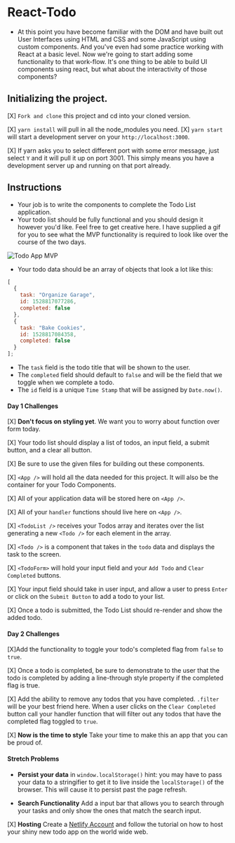 # React-Todo

- At this point you have become familiar with the DOM and have built out User Interfaces using HTML and CSS and some JavaScript using custom components. And you've even had some practice working with React at a basic level. Now we're going to start adding some functionality to that work-flow. It's one thing to be able to build UI components using react, but what about the interactivity of those components?

## Initializing the project.

[X] `Fork and clone` this project and cd into your cloned version.

[X] `yarn install` will pull in all the node_modules you need.
[X] `yarn start` will start a development server on your `http://localhost:3000`.

[X] If yarn asks you to select different port with some error message, just select `Y` and it will pull it up on port 3001. This simply means you have a development server up and running on that port already.

## Instructions

- Your job is to write the components to complete the Todo List application.
- Your todo list should be fully functional and you should design it however you'd like. Feel free to get creative here. I have supplied a gif for you to see what the MVP functionality is required to look like over the course of the two days.

![Todo App MVP](todo.gif)

- Your todo data should be an array of objects that look a lot like this:

```js
[
  {
    task: "Organize Garage",
    id: 1528817077286,
    completed: false
  },
  {
    task: "Bake Cookies",
    id: 1528817084358,
    completed: false
  }
];
```

- The `task` field is the todo title that will be shown to the user.
- The `completed` field should default to `false` and will be the field that we toggle when we complete a todo.
- The `id` field is a unique `Time Stamp` that will be assigned by `Date.now()`.

#### Day 1 Challenges

[X] **Don't focus on styling yet**. We want you to worry about function over form today.

[X] Your todo list should display a list of todos, an input field, a submit button, and a clear all button.

[X] Be sure to use the given files for building out these components.

[X] `<App />` will hold all the data needed for this project. It will also be the container for your Todo Components.

[X] All of your application data will be stored here on `<App />`.

[X] All of your `handler` functions should live here on `<App />`.

[X] `<TodoList />` receives your Todos array and iterates over the list generating a new `<Todo />` for each element in the array.

[X] `<Todo />` is a component that takes in the `todo` data and displays the task to the screen.

[X] `<TodoForm>` will hold your input field and your `Add Todo` and `Clear Completed` buttons.

[X] Your input field should take in user input, and allow a user to press `Enter` or click on the `Submit Button` to add a todo to your list.

[X] Once a todo is submitted, the Todo List should re-render and show the added todo.

#### Day 2 Challenges

[X]Add the functionality to toggle your todo's completed flag from `false` to `true`.

[X] Once a todo is completed, be sure to demonstrate to the user that the todo is completed by adding a line-through style property if the completed flag is true.

[X] Add the ability to remove any todos that you have completed. `.filter` will be your best friend here. When a user clicks on the `Clear Completed` button call your handler function that will filter out any todos that have the completed flag toggled to `true`.

[X] **Now is the time to style** Take your time to make this an app that you can be proud of.

#### Stretch Problems

- **Persist your data** in `window.localStorage()` hint: you may have to pass your data to a stringifier to get it to live inside the `localStorage()` of the browser. This will cause it to persist past the page refresh.

- **Search Functionality** Add a input bar that allows you to search through your tasks and only show the ones that match the search input.

[X] **Hosting** Create a [Netlify Account](https://www.netlify.com/) and follow the tutorial on how to host your shiny new todo app on the world wide web.
